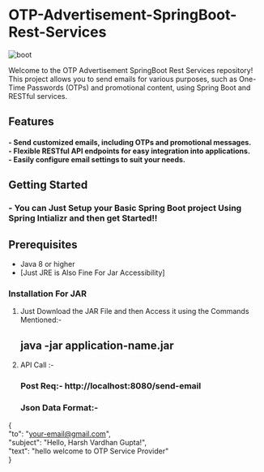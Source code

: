 # OTP-Advertisement-SpringBoot-Rest-Services

![boot](https://github.com/Harnyx-Dope/OTP-Advertisement-SpringBoot-Rest-Services/assets/85693353/57a8a442-d10a-4ba0-a441-29a2e94490de)

Welcome to the OTP Advertisement SpringBoot Rest Services repository! This project allows you to send emails for various purposes, such as One-Time Passwords (OTPs) and promotional content, using Spring Boot and RESTful services.
 

## Features

<h4>- Send customized emails, including OTPs and promotional messages.<br>
- Flexible RESTful API endpoints for easy integration into applications.<br>
- Easily configure email settings to suit your needs.<br></h4>

## Getting Started
 <h3>- You can Just Setup your Basic Spring Boot project Using Spring Intializr and then get Started!!</h3>
 
## Prerequisites

- Java 8 or higher
- [Just JRE is Also Fine For Jar Accessibility]

### Installation For JAR

1. Just Download the JAR File and then Access it using the Commands Mentioned:-
   <h2>java -jar application-name.jar</h2> 
2. API Call :-
    <h3>Post Req:- http://localhost:8080/send-email</h3>
    <h3>Json Data Format:-<br> 
 { <br>
    "to": "your-email@gmail.com",<br>
  "subject": "Hello, Harsh Vardhan Gupta!",<br>
  "text": "hello welcome to OTP Service Provider"<br>
}<br>
</h3>
